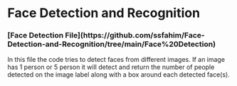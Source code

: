 # Face Detection and Recognition

<p> <h3> [Face Detection File](https://github.com/ssfahim/Face-Detection-and-Recognition/tree/main/Face%20Detection)   </h3> </p>
In this file the code tries to detect faces from different images. If an image has 1 person or 5 person it will detect and return the number of people detected on the image label along with a box around each detected face(s).

